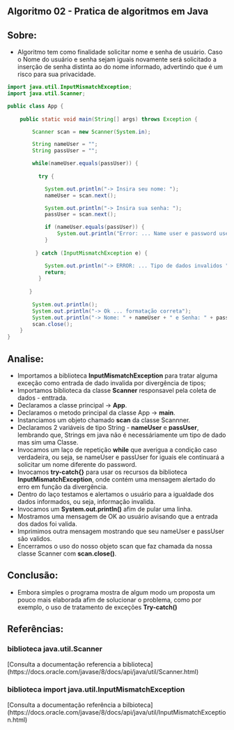 <h2> Algoritmo 02 - Pratica de algoritmos em Java </h2>

<h2>Sobre: </h2>

- Algoritmo tem como finalidade solicitar nome e senha de usuário. Caso o Nome do usuário e senha sejam iguais novamente será solicitado a inserção de senha distinta ao do nome informado, advertindo que é um risco para sua privacidade.

```java
import java.util.InputMismatchException;
import java.util.Scanner;

public class App {
    
    public static void main(String[] args) throws Exception {

        Scanner scan = new Scanner(System.in);

        String nameUser = "";
        String passUser = "";

        while(nameUser.equals(passUser)) { 
        
          try {

            System.out.println("-> Insira seu nome: ");
            nameUser = scan.next();

            System.out.println("-> Insira sua senha: ");
            passUser = scan.next();

            if (nameUser.equals(passUser)) {
                System.out.println("Error: ... Name user e password user são iguais: " + nameUser + " | " + passUser);
            }
          
         } catch (InputMismatchException e) {

            System.out.println("-> ERROR: ... Tipo de dados invalidos ");
            return;
          }
      
       }
        
        System.out.println();
        System.out.println("-> Ok ... formatação correta"); 
        System.out.println("-> Nome: " + nameUser + " e Senha: " + passUser + " são distintos");
        scan.close();
    }
}

```

<h2> Analise: </h2>

- Importamos a biblioteca <b>InputMismatchException</b> para tratar alguma exceção como entrada de dado invalida por divergência de tipos; 
- Importamos biblioteca da classe <b>Scanner</b> responsavel pela coleta de dados - enttrada.
- Declaramos a classe principal -> <b>App</b>.
- Declaramos o metodo principal da classe App -> <b>main</b>.
- Instanciamos um objeto chamado <b>scan</b> da classe Scannner.
- Declaramos 2 variáveis de tipo String - <b>nameUser</b> e <b>passUser</b>, lembrando que, Strings em java não é necessáriamente um tipo de dado mas sim uma Classe.
- Invocamos um laço de repetição <b>while</b> que averigua a condição caso verdadeira, ou seja, se nameUser e passUser for iguais ele continuará a solicitar um nome diferente do password.
- Invocamos <b>try-catch{}</b> para usar os recursos da biblioteca <b>InputMismatchException</b>, onde contém uma mensagem alertado do erro em função da divergência.
- Dentro do laço testamos e alertamos o usuário para a igualdade dos dados informados, ou seja, informação invalida.
- Invocamos um <b>System.out.println()</b> afim de pular uma linha.
- Mostramos uma mensagem de OK ao usuário avisando que a entrada dos dados foi valida.
- Imprimimos outra mensagem mostrando que seu nameUser e passUser são validos.
- Encerramos o uso do nosso objeto scan que faz chamada da nossa classe Scanner com <b>scan.close()</b>.

<h2> Conclusão: </h2>

- Embora simples o programa mostra de algum modo um proposta um pouco mais elaborada afim de solucionar o problema, como por exemplo, o uso de tratamento de exceções <b>Try-catch()</b>

<h2> Referências: </h2>

<h3> biblioteca java.util.Scanner</h3>
[Consulta a documentação referencia a biblioteca] (https://docs.oracle.com/javase/8/docs/api/java/util/Scanner.html)

<h3> biblioteca import java.util.InputMismatchException</h3>
[Consulta a documentação referência a bilbioteca] (https://docs.oracle.com/javase/8/docs/api/java/util/InputMismatchException.html)

